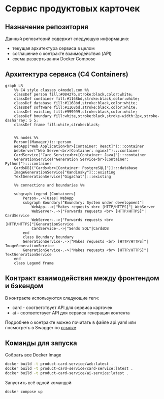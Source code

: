 # Сервис продуктовых карточек

## Назначение репозитория
Данный репозиторий содержит следующую информацию:
- текущая архитектура сервиса в целом
- соглашение о контракте взаимодействия (API)
- схема развертывания Docker Compose

## Архитектура сервиса (C4 Containers)
```mermaid
graph LR
    %% C4 style classes c4model.com %%
    classDef person fill:#08427b,stroke:black,color:white;
    classDef container fill:#1168bd,stroke:black,color:white;
    classDef database fill:#1168bd,stroke:black,color:white;
    classDef software fill:#1168bd,stroke:black,color:white;
    classDef existing fill:#999999,stroke:black,color:white;
    classDef boundary fill:white,stroke:black,stroke-width:2px,stroke-dasharray: 5 5;
    classDef frame fill:white,stroke:black;


    %% nodes %%
    Person((Manager)):::person
    WebApp("Web Application<br>[Container: React]"):::container
    WebServer("Web Server<br>[Container: nginx]"):::container
    CardService("Card Service<br>[Container: Java]"):::container
    GenerationService("Generation Service<br>[Container: Python]"):::container
    CardsDB[("Cards<br>[Container: PostgreSQL]")]:::database
    ImageGenerationService["Kandinsky"]:::existing
    TextGenerationService["GigaChat"]:::existing

    %% connections and boundaries %%
    
    subgraph Legend [Containers]
        Person-.->|Uses| WebApp
        subgraph Boundary["Boundary: System under development"]
            WebApp-.->|"Makes requests <br> [HTTP/HTTPS]"| WebServer
            WebServer-.->|"Forwards requests <br> [HTTP/HTTPS]"| CardService
            WebServer-.->|"Forwards requests <br> [HTTP/HTTPS]"|GenerationService
            CardService-.->|"Sends SQL"|CardsDB
        end
        class Boundary boundary
        GenerationService-.->|"Makes requests <br> [HTTP/HTTPS]"| ImageGenerationService
        GenerationService-.->|"Makes requests <br> [HTTP/HTTPS]"| TextGenerationService
    end
    class Legend frame

```
## Контракт взаимодействия между фронтендом и бэкендом
В контракте используются следующие теги:
- card - соответствует API для сервиса карточек
- ai - соответствует API для сервиса генерации контента

Подробнее о контракте можно почитать в файле api.yaml или посмотреть в Swagger по 
[ссылке](https://kortkamp.github.io/swagger-viewer/?host=https%3A%2F%2Fraw.githubusercontent.com%2FProductCardService%2FProductCardService%2Fmaster%2Fapi.yaml)

## Команды для запуска
Собрать все Docker Image
```bash
docker build -t product-card-service/web:latest .
docker build -t product-card-service/card-service:latest .
docker build -t product-card-service/ai-service:latest .
```
Запустить всё одной командой
```bash
docker compose up
```

